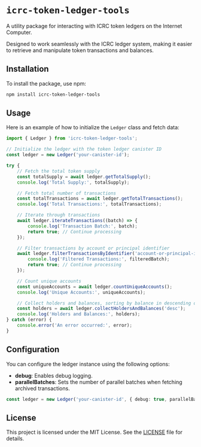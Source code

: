 # `icrc-token-ledger-tools`

A utility package for interacting with ICRC token ledgers on the Internet Computer. 

Designed to work seamlessly with the ICRC ledger system, making it easier to retrieve and manipulate token transactions and balances.

## Installation

To install the package, use npm:

```bash
npm install icrc-token-ledger-tools
```

## Usage

Here is an example of how to initialize the `Ledger` class and fetch data:

```typescript
import { Ledger } from 'icrc-token-ledger-tools';

// Initialize the ledger with the token ledger canister ID
const ledger = new Ledger('your-canister-id');

try {
    // Fetch the total token supply
    const totalSupply = await ledger.getTotalSupply();
    console.log('Total Supply:', totalSupply);

    // Fetch total number of transactions
    const totalTransactions = await ledger.getTotalTransactions();
    console.log('Total Transactions:', totalTransactions);

    // Iterate through transactions
    await ledger.iterateTransactions((batch) => {
        console.log('Transaction Batch:', batch);
        return true; // Continue processing
    });

    // Filter transactions by account or principal identifier
    await ledger.filterTransactionsByIdentifier('account-or-principal-id', (filteredBatch) => {
        console.log('Filtered Transactions:', filteredBatch);
        return true; // Continue processing
    });

    // Count unique accounts
    const uniqueAccounts = await ledger.countUniqueAccounts();
    console.log('Unique Accounts:', uniqueAccounts);

    // Collect holders and balances, sorting by balance in descending order
    const holders = await ledger.collectHoldersAndBalances('desc');
    console.log('Holders and Balances:', holders);
} catch (error) {
    console.error('An error occurred:', error);
}
```

## Configuration

You can configure the ledger instance using the following options:

- **debug**: Enables debug logging.
- **parallelBatches**: Sets the number of parallel batches when fetching archived transactions.

```typescript
const ledger = new Ledger('your-canister-id', { debug: true, parallelBatches: 5 });
```

## License

This project is licensed under the MIT License. See the [LICENSE](./LICENSE) file for details.
